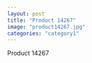 ```yaml
---
layout: post
title: "Product 14267"
image: "product14267.jpg"
categories: "category1"
---
```

Product 14267
